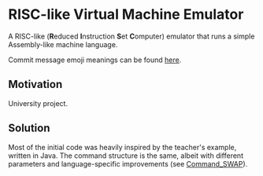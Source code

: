 # RISC-like Virtual Machine Emulator

A RISC-like (**R**educed **I**nstruction **S**et **C**omputer) emulator that runs a simple Assembly-like machine language.

Commit message emoji meanings can be found [here](https://gist.github.com/parmentf/035de27d6ed1dce0b36a).

## Motivation

University project.

## Solution

Most of the initial code was heavily inspired by the teacher's example, written in Java.
The command structure is the same, albeit with different parameters and language-specific improvements
(see [Command_SWAP](https://github.com/debemdeboas/virtual-machine/blob/dd735828e7c6e094c83b4d22d44e92d083c323b9/source/command/command.py#L572)).

